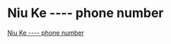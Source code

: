 # Niu Ke ---- phone number
[Niu Ke ---- phone number](https://aiwithcloud.com/2022/09/16/niu_ke______phone_number/)